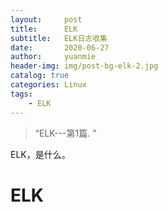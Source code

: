 ```yaml
---
layout:     post
title:      ELK
subtitle:   ELK日志收集
date:       2020-06-27
author:     yuanmie
header-img: img/post-bg-elk-2.jpg
catalog: true
categories: Linux
tags:
    - ELK
---
```


> “ELK---第1篇. ”

ELK，是什么。

# ELK


